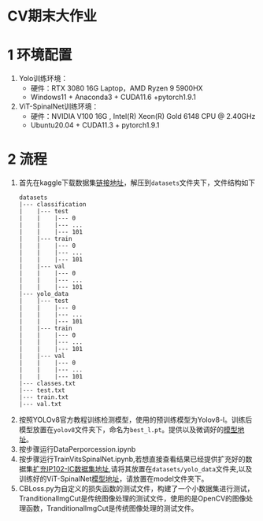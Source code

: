# CV期末大作业
# 1 环境配置
1. Yolo训练环境：   
   - 硬件：RTX 3080 16G Laptop，AMD Ryzen 9 5900HX
   - Windows11 + Anaconda3 + CUDA11.6 +pytorch1.9.1  
2. ViT-SpinalNet训练环境：  
   - 硬件：NVIDIA V100 16G , Intel(R) Xeon(R) Gold 6148 CPU @ 2.40GHz
   - Ubuntu20.04 + CUDA11.3 + pytorch1.9.1 
# 2 流程
1. 首先在kaggle下载数据集[链接地址](https://www.kaggle.com/datasets/rtlmhjbn/ip02-dataset)，解压到`datasets`文件夹下，文件结构如下
    ```
    datasets
    |--- classification
    |    |--- test
    |    |    |--- 0
    |    |    |--- ...
    |    |    |--- 101
    |    |--- train
    |    |    |--- 0
    |    |    |--- ...
    |    |    |--- 101
    |    |--- val
    |    |    |--- 0
    |    |    |--- ...
    |    |    |--- 101
    |--- yolo_data
    |    |--- test
    |    |    |--- 0
    |    |    |--- ...
    |    |    |--- 101
    |    |--- train
    |    |    |--- 0
    |    |    |--- ...
    |    |    |--- 101
    |    |--- val
    |    |    |--- 0
    |    |    |--- ...
    |    |    |--- 101
    |--- classes.txt
    |--- test.txt
    |--- train.txt
    |--- val.txt
    ```
2. 按照YOLOv8官方教程训练检测模型，使用的预训练模型为Yolov8-l。训练后模型放置在`yolov8`文件夹下，命名为`best_l.pt`。提供以及微调好的[模型地址](https://pan.baidu.com/s/1-sX5uu21xic1SokRexJDkA?pwd=0000)。
3. 按步骤运行DataPerporcession.ipynb
4. 按步骤运行TrainVitsSpinalNet.ipynb,若想直接查看结果已经提供扩充好的数据集[扩充IP102-IC数据集地址](https://www.kaggle.com/datasets/zbzzcc/myyolo),请将其放置在`datasets/yolo_data`文件夹,以及训练好的ViT-SpinalNet[模型地址](https://pan.baidu.com/s/1-sX5uu21xic1SokRexJDkA?pwd=0000)，请放置在model文件夹下。
5. CBLoss.py为自定义的损失函数的测试文件，构建了一个小数据集进行测试，TranditionalImgCut是传统图像处理的测试文件，使用的是OpenCV的图像处理函数，TranditionalImgCut是传统图像处理的测试文件。
